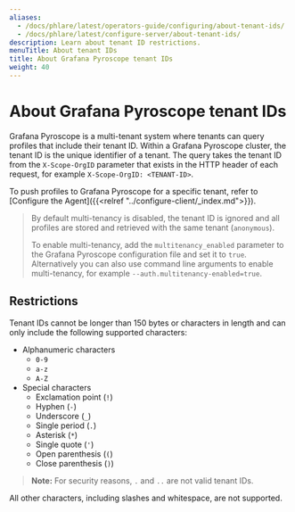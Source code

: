 ```yaml
---
aliases:
  - /docs/phlare/latest/operators-guide/configuring/about-tenant-ids/
  - /docs/phlare/latest/configure-server/about-tenant-ids/
description: Learn about tenant ID restrictions.
menuTitle: About tenant IDs
title: About Grafana Pyroscope tenant IDs
weight: 40
---
```


# About Grafana Pyroscope tenant IDs

Grafana Pyroscope is a multi-tenant system where tenants can query profiles that include their tenant ID.
Within a Grafana Pyroscope cluster, the tenant ID is the unique identifier of a tenant.
The query takes the tenant ID from the `X-Scope-OrgID` parameter that exists in the HTTP header of each request, for example `X-Scope-OrgID: <TENANT-ID>`.

To push profiles to Grafana Pyroscope for a specific tenant, refer to [Configure the Agent]({{<relref "../configure-client/_index.md">}}).

> By default multi-tenancy is disabled, the tenant ID is ignored and all profiles are stored and retrieved with the same tenant (`anonymous`).
>
>To enable multi-tenancy, add the `multitenancy_enabled` parameter to the Grafana Pyroscope configuration file and set it to `true`. Alternatively you can also use command line arguments to enable multi-tenancy, for example `--auth.multitenancy-enabled=true`.

## Restrictions

Tenant IDs cannot be longer than 150 bytes or characters in length and can only include the following supported characters:

- Alphanumeric characters
  - `0-9`
  - `a-z`
  - `A-Z`
- Special characters
  - Exclamation point (`!`)
  - Hyphen (`-`)
  - Underscore (`_`)
  - Single period (`.`)
  - Asterisk (`*`)
  - Single quote (`'`)
  - Open parenthesis (`(`)
  - Close parenthesis (`)`)

> **Note:** For security reasons, `.` and `..` are not valid tenant IDs.

All other characters, including slashes and whitespace, are not supported.
